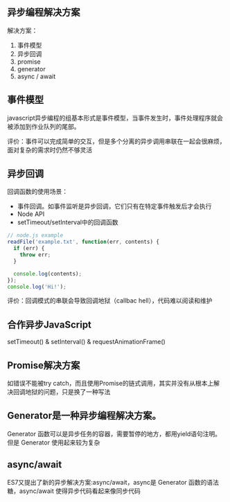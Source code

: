 
## 异步编程解决方案

解决方案：
1. 事件模型
2. 异步回调
3. promise
4. generator
5. async / await

## 事件模型
javascript异步编程的组基本形式是事件模型，当事件发生时，事件处理程序就会被添加到作业队列的尾部。

评价：事件可以完成简单的交互，但是多个分离的异步调用串联在一起会很麻烦，面对复杂的需求时仍然不够灵活

## 异步回调
回调函数的使用场景：
* 事件回调。如事件监听是异步回调，它们只有在特定事件触发后才会执行
* Node API
* setTimeout/setInterval中的回调函数

```js
// node.js example
readFile('example.txt', function(err, contents) {
  if (err) {
    throw err;
  }

  console.log(contents);
});
console.log('Hi!');
```

评价：回调模式的串联会导致回调地狱（callbac hell），代码难以阅读和维护

## 合作异步JavaScript
setTimeout() & setInterval() & requestAnimationFrame()

## Promise解决方案
如错误不能被try catch，而且使用Promise的链式调用，其实并没有从根本上解决回调地狱的问题，只是换了一种写法

## Generator是一种异步编程解决方案。
Generator 函数可以是异步任务的容器，需要暂停的地方，都用yield语句注明。但是 Generator 使用起来较为复杂

## async/await
ES7又提出了新的异步解决方案:async/await，async是 Generator 函数的语法糖，async/await 使得异步代码看起来像同步代码